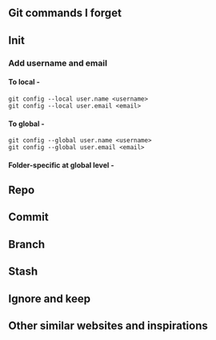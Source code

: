 Git commands I forget
--------------------------

## Init

### Add username and email

#### To local - 
```shell
git config --local user.name <username>
git config --local user.email <email>
```

#### To global - 
```shell
git config --global user.name <username>
git config --global user.email <email>
```

#### Folder-specific at global level -
<!-- TODO Talk about includeif here -->

## Repo

## Commit

## Branch

## Stash

## Ignore and keep

## Other similar websites and inspirations